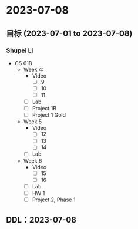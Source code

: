 # 2023-07-08
## 目标 (2023-07-01 to 2023-07-08)
### Shupei Li
- CS 61B
    - Week 4:
        - Video
            - [ ] 9
            - [ ] 10
            - [ ] 11
        - [ ] Lab
        - [ ] Project 1B
        - [ ] Project 1 Gold
    - Week 5
        - Video
            - [ ] 12
            - [ ] 13
            - [ ] 14
        - [ ] Lab
    - Week 6
        - Video
            - [ ] 15
            - [ ] 16
        - [ ] Lab
        - [ ] HW 1
        - [ ] Project 2, Phase 1

## DDL：2023-07-08
